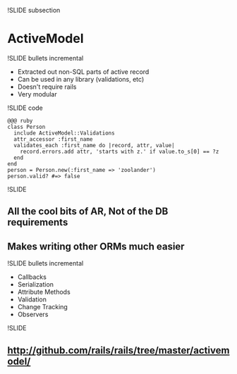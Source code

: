 !SLIDE subsection

# ActiveModel #

!SLIDE bullets incremental

* Extracted out non-SQL parts of active record
* Can be used in any library (validations, etc)
* Doesn't require rails
* Very modular

!SLIDE code

    @@@ ruby
    class Person
      include ActiveModel::Validations
      attr_accessor :first_name
      validates_each :first_name do |record, attr, value|
        record.errors.add attr, 'starts with z.' if value.to_s[0] == ?z
      end
    end
    person = Person.new(:first_name => 'zoolander')
    person.valid? #=> false
     
!SLIDE

## All the cool bits of AR, Not of the DB requirements ##
## Makes writing other ORMs much easier ##

!SLIDE bullets incremental

* Callbacks
* Serialization
* Attribute Methods
* Validation
* Change Tracking
* Observers

!SLIDE

## http://github.com/rails/rails/tree/master/activemodel/ ##
